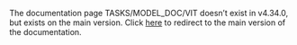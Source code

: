 The documentation page TASKS/MODEL\_DOC/VIT doesn’t exist in v4.34.0, but exists on the main version. Click [here](/docs/transformers/main/en/tasks/model_doc/vit) to redirect to the main version of the documentation.
